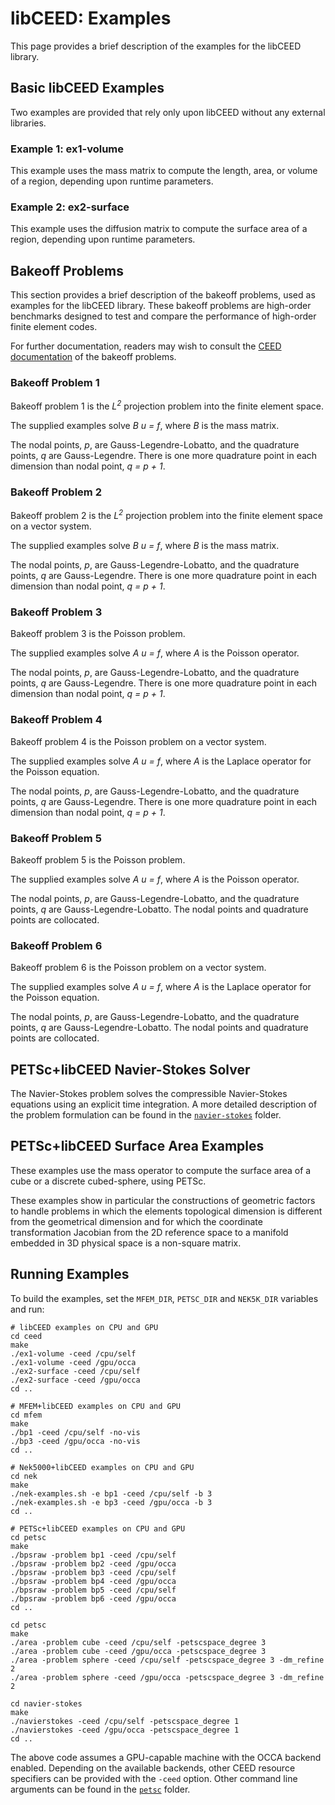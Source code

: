 # libCEED: Examples

This page provides a brief description of the examples for the libCEED library.

## Basic libCEED Examples

Two examples are provided that rely only upon libCEED without any external
libraries.

### Example 1: ex1-volume

This example uses the mass matrix to compute the length, area, or volume of a
region, depending upon runtime parameters.

### Example 2: ex2-surface

This example uses the diffusion matrix to compute the surface area of a region,
depending upon runtime parameters.

## Bakeoff Problems

This section provides a brief description of the bakeoff problems, used as examples
for the libCEED library. These bakeoff problems are high-order benchmarks designed
to test and compare the performance of high-order finite element codes.

For further documentation, readers may wish to consult the
[CEED documentation](http://ceed.exascaleproject.org/bps/) of the bakeoff problems.

### Bakeoff Problem 1

Bakeoff problem 1 is the *L<sup>2</sup>* projection problem into the finite element space.

The supplied examples solve *_B_ u = f*, where *_B_* is the mass matrix.

The nodal points, *p*, are Gauss-Legendre-Lobatto, and the quadrature points, *q* are Gauss-Legendre. There is one more quadrature point in each dimension than nodal point, *q = p + 1*.

### Bakeoff Problem 2

Bakeoff problem 2 is the *L<sup>2</sup>* projection problem into the finite element space on a vector system.

The supplied examples solve *_B_ _u_ = f*, where *_B_* is the mass matrix.

The nodal points, *p*, are Gauss-Legendre-Lobatto, and the quadrature points, *q* are Gauss-Legendre. There is one more quadrature point in each dimension than nodal point, *q = p + 1*.

### Bakeoff Problem 3

Bakeoff problem 3 is the Poisson problem.

The supplied examples solve *_A_ u = f*, where *_A_* is the Poisson operator.

The nodal points, *p*, are Gauss-Legendre-Lobatto, and the quadrature points, *q* are Gauss-Legendre. There is one more quadrature point in each dimension than nodal point, *q = p + 1*.

### Bakeoff Problem 4

Bakeoff problem 4 is the Poisson problem on a vector system.

The supplied examples solve *_A_ _u_ = f*, where *_A_* is the Laplace operator for the Poisson equation.

The nodal points, *p*, are Gauss-Legendre-Lobatto, and the quadrature points, *q* are Gauss-Legendre. There is one more quadrature point in each dimension than nodal point, *q = p + 1*.

### Bakeoff Problem 5

Bakeoff problem 5 is the Poisson problem.

The supplied examples solve *_A_ u = f*, where *_A_* is the Poisson operator.

The nodal points, *p*, are Gauss-Legendre-Lobatto, and the quadrature points, *q* are Gauss-Legendre-Lobatto. The nodal points and quadrature points are collocated.

### Bakeoff Problem 6

Bakeoff problem 6 is the Poisson problem on a vector system.

The supplied examples solve *_A_ _u_ = f*, where *_A_* is the Laplace operator for the Poisson equation.

The nodal points, *p*, are Gauss-Legendre-Lobatto, and the quadrature points, *q* are Gauss-Legendre-Lobatto. The nodal points and quadrature points are collocated.

## PETSc+libCEED Navier-Stokes Solver

The Navier-Stokes problem solves the compressible Navier-Stokes equations using an explicit time integration. A more detailed description of the problem formulation
can be found in the [`navier-stokes`](./navierstokes) folder.

## PETSc+libCEED Surface Area Examples

These examples use the mass operator to compute the surface area of a cube or a discrete cubed-sphere, using PETSc.

These examples show in particular the constructions of geometric factors to handle problems in which the elements topological dimension is different from the
geometrical dimension and for which the coordinate transformation Jacobian from the 2D reference space to a manifold embedded in 3D physical space is a non-square matrix.

## Running Examples

To build the examples, set the `MFEM_DIR`, `PETSC_DIR` and `NEK5K_DIR` variables
and run:

```console
# libCEED examples on CPU and GPU
cd ceed
make
./ex1-volume -ceed /cpu/self
./ex1-volume -ceed /gpu/occa
./ex2-surface -ceed /cpu/self
./ex2-surface -ceed /gpu/occa
cd ..

# MFEM+libCEED examples on CPU and GPU
cd mfem
make
./bp1 -ceed /cpu/self -no-vis
./bp3 -ceed /gpu/occa -no-vis
cd ..

# Nek5000+libCEED examples on CPU and GPU
cd nek
make
./nek-examples.sh -e bp1 -ceed /cpu/self -b 3
./nek-examples.sh -e bp3 -ceed /gpu/occa -b 3
cd ..

# PETSc+libCEED examples on CPU and GPU
cd petsc
make
./bpsraw -problem bp1 -ceed /cpu/self
./bpsraw -problem bp2 -ceed /gpu/occa
./bpsraw -problem bp3 -ceed /cpu/self
./bpsraw -problem bp4 -ceed /gpu/occa
./bpsraw -problem bp5 -ceed /cpu/self
./bpsraw -problem bp6 -ceed /gpu/occa
cd ..

cd petsc
make
./area -problem cube -ceed /cpu/self -petscspace_degree 3
./area -problem cube -ceed /gpu/occa -petscspace_degree 3
./area -problem sphere -ceed /cpu/self -petscspace_degree 3 -dm_refine 2
./area -problem sphere -ceed /gpu/occa -petscspace_degree 3 -dm_refine 2

cd navier-stokes
make
./navierstokes -ceed /cpu/self -petscspace_degree 1
./navierstokes -ceed /gpu/occa -petscspace_degree 1
cd ..
```

The above code assumes a GPU-capable machine with the OCCA backend 
enabled. Depending on the available backends, other CEED resource specifiers can
be provided with the `-ceed` option. Other command line arguments can be found in the
[`petsc`](./petsc/README.md) folder.
